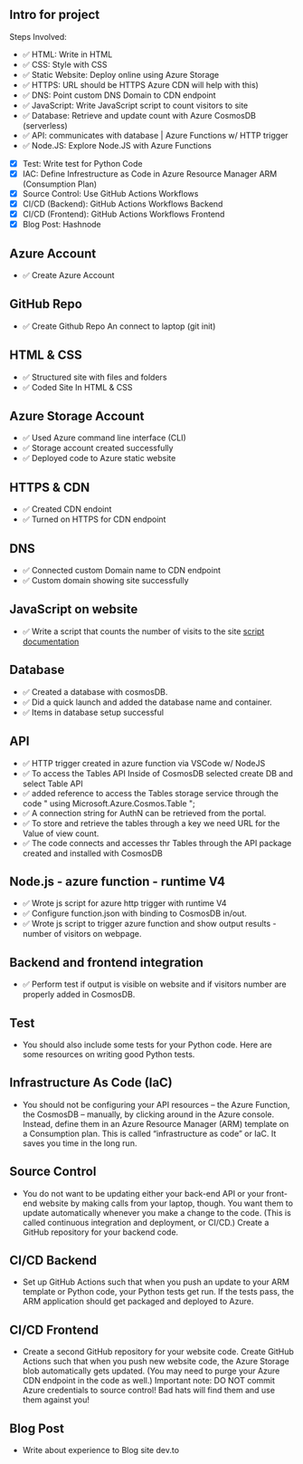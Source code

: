 ## Intro for project

Steps Involved:

- ✅ HTML: Write in HTML
- ✅ CSS: Style with CSS
- ✅ Static Website: Deploy online using Azure Storage
- ✅ HTTPS: URL should be HTTPS Azure CDN will help with this)
- ✅ DNS: Point custom DNS Domain to CDN endpoint
- ✅ JavaScript: Write JavaScript script to count visitors to site
- ✅ Database: Retrieve and update count with Azure CosmosDB (serverless)
- ✅ API: communicates with database | Azure Functions w/ HTTP trigger
- ✅ Node.JS: Explore Node.JS with Azure Functions
- [x] Test: Write test for Python Code
- [x] IAC: Define Infrestructure as Code in Azure Resource Manager ARM (Consumption Plan)
- [x] Source Control: Use GitHub Actions Workflows
- [x] CI/CD (Backend): GitHub Actions Workflows Backend
- [x] CI/CD (Frontend): GitHub Actions Workflows Frontend
- [x] Blog Post: Hashnode

## Azure Account

- ✅ Create Azure Account

## GitHub Repo

- ✅ Create Github Repo An connect to laptop (git init)

## HTML & CSS

- ✅ Structured site with files and folders
- ✅ Coded Site In HTML & CSS

## Azure Storage Account

- ✅ Used Azure command line interface (CLI)
- ✅ Storage account created successfully
- ✅ Deployed code to Azure static website

## HTTPS & CDN

- ✅ Created CDN endoint
- ✅ Turned on HTTPS for CDN endpoint

## DNS

- ✅ Connected custom Domain name to CDN endpoint
- ✅ Custom domain showing site successfully

## JavaScript on website

- ✅ Write a script that counts the number of visits to the site [script documentation](https://developer.mozilla.org/en-US/docs/Web/API/Fetch_API/Using_Fetch) 


## Database

- ✅ Created a database with cosmosDB.
- ✅ Did a quick launch and added the database name and container.
- ✅ Items in database setup successful

## API

- ✅ HTTP trigger created in azure function via VSCode w/ NodeJS
- ✅ To access the Tables API Inside of CosmosDB selected create DB and select Table API
- ✅ added reference to access the Tables storage service through the code " using Microsoft.Azure.Cosmos.Table ";
- ✅ A connection string for AuthN can be retrieved from the portal.
- ✅ To store and retrieve the tables through a key we need URL for the Value of view count.
- ✅ The code connects and accesses thr Tables through the API package created and installed with CosmosDB

## Node.js - azure function - runtime V4

- ✅ Wrote js script for azure http trigger with runtime V4
- ✅ Configure function.json with binding to CosmosDB in/out.
- ✅ Wrote js script to trigger azure function and show output results - number of visitors on webpage.

## Backend and frontend integration
- ✅ Perform test if output is visible on website and if visitors number are properly added in CosmosDB.

## Test

- You should also include some tests for your Python code. Here are some resources on writing good Python tests.

## Infrastructure As Code (IaC)

- You should not be configuring your API resources – the Azure Function, the CosmosDB – manually, by clicking around in the Azure console. Instead, define them in an Azure Resource Manager (ARM) template on a Consumption plan. This is called “infrastructure as code” or IaC. It saves you time in the long run.

## Source Control

- You do not want to be updating either your back-end API or your front-end website by making calls from your laptop, though. You want them to update automatically whenever you make a change to the code. (This is called continuous integration and deployment, or CI/CD.) Create a GitHub repository for your backend code.

## CI/CD Backend

- Set up GitHub Actions such that when you push an update to your ARM template or Python code, your Python tests get run. If the tests pass, the ARM application should get packaged and deployed to Azure.

## CI/CD Frontend

- Create a second GitHub repository for your website code. Create GitHub Actions such that when you push new website code, the Azure Storage blob automatically gets updated. (You may need to purge your Azure CDN endpoint in the code as well.) Important note: DO NOT commit Azure credentials to source control! Bad hats will find them and use them against you!

## Blog Post

- Write about experience to Blog site dev.to

